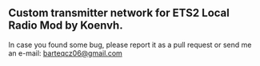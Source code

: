 ## Custom transmitter network for ETS2 Local Radio Mod by Koenvh.

In case you found some bug, please report it as a pull request or send me an e-mail: barteqcz06@gmail.com
